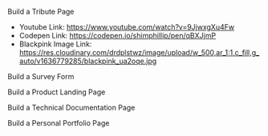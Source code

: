 Build a Tribute Page
- Youtube Link: https://www.youtube.com/watch?v=9JjwxgXu4Fw
- Codepen Link: https://codepen.io/shimphillip/pen/qBXJjmP
- Blackpink Image Link: https://res.cloudinary.com/drdplstwz/image/upload/w_500,ar_1:1,c_fill,g_auto/v1636779285/blackpink_ua2oqe.jpg

Build a Survey Form

Build a Product Landing Page

Build a Technical Documentation Page

Build a Personal Portfolio Page
